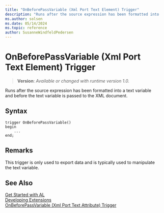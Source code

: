 ```yaml
---
title: "OnBeforePassVariable (Xml Port Text Element) Trigger"
description: "Runs after the source expression has been formatted into a text variable and before the text variable is passed to the XML document."
ms.author: solsen
ms.date: 05/14/2024
ms.topic: reference
author: SusanneWindfeldPedersen
---
```

[//]: # (START>DO_NOT_EDIT)
[//]: # (IMPORTANT:Do not edit any of the content between here and the END>DO_NOT_EDIT.)
[//]: # (Any modifications should be made in the .xml files in the ModernDev repo.)

# OnBeforePassVariable (Xml Port Text Element) Trigger
> **Version**: _Available or changed with runtime version 1.0._

Runs after the source expression has been formatted into a text variable and before the text variable is passed to the XML document.


## Syntax
```AL
trigger OnBeforePassVariable()
begin
    ...
end;
```



[//]: # (IMPORTANT: END>DO_NOT_EDIT)

## Remarks  
 This trigger is only used to export data and is typically used to manipulate the text variable.  

## See Also  
[Get Started with AL](../../devenv-get-started.md)  
[Developing Extensions](../../devenv-dev-overview.md)  
[OnBeforePassVariable (Xml Port Text Attribute) Trigger](../xmlporttextattribute/devenv-onbeforepassvariable-xmlporttextattribute-trigger.md)
